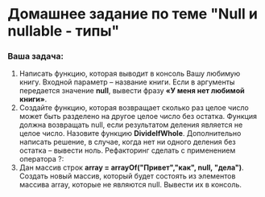 # Домашнее задание по теме "Null и nullable - типы"

### Ваша задача:

1. Написать функцию, которая выводит в консоль Вашу любимую книгу.
   Входной параметр – название книги. Если в аргументы передается значение **null**, вывести фразу **«У меня нет любимой книги»**.
2. Создайте функцию, которая возвращает сколько раз целое число может быть разделено на другое целое число без остатка. Функция должна возвращать null, если результатом деления является не целое число. Назовите функцию **DivideIfWhole**. Дополнительно написать решение, в случае, когда нет ни одного деления без остатка – вывести ноль. Рефакторинг сделать с применением оператора ?:
3. Дан массив строк **array = arrayOf("Привет","как", null, "дела")**. Создать новый массив, который будет состоять из элементов массива array, которые не являются null. Вывести их в консоль.